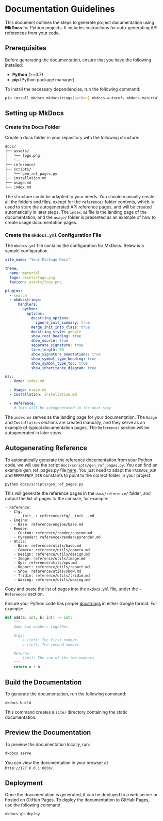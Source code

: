 # Documentation Guidelines

This document outlines the steps to generate project documentation using **MkDocs** for Python projects. It includes instructions for auto-generating API references from your code.

## Prerequisites

Before generating the documentation, ensure that you have the following installed:

- **Python** (>=3.7)
- **pip** (Python package manager)

To install the necessary dependencies, run the following command:

```bash
pip install mkdocs mkdocstrings[python] mkdocs-autorefs mkdocs-material mkdocs-gen-files
```

## Setting up MkDocs

### Create the Docs Folder

Create a docs folder in your repository with the following structure:

```bash
docs/
├── assets/
│   └── logo.png
│   └── ...
├── reference/
├── scripts/
│   └── gen_ref_pages.py
├── installation.md
├── usage.md
├── index.md
```

The structure could be adapted to your needs. You should manually create all the folders and files, except for the `reference/` folder contents, which is used to store the autogenerated API reference pages, and will be created automatically in later steps. The `index.md` file is the landing page of the documentation, and the `usage/` folder is presented as an example of how to create usage documentation pages.

### Create the `mkdocs.yml` Configuration File

The `mkdocs.yml` file contains the configuration for MkDocs. Below is a sample configuration.

```yaml
site_name: "Your Package Docs"

theme:
  name: material
  logo: assets/logo.png
  favicon: assets/logo.png

plugins:
  - search
  - mkdocstrings:
      handlers:
        python:
          options:
            docstring_options:
              ignore_init_summary: true
            merge_init_into_class: true
            docstring_style: google
            show_root_heading: true
            show_source: true
            separate_signature: true
            line_length: 80
            show_signature_annotations: true
            show_symbol_type_heading: true
            show_symbol_type_toc: true
            show_inheritance_diagram: true

nav:
  - Home: index.md

  - Usage: usage.md
  - Installation: installation.md

  - Reference:
    # This will be autogenerated in the next step
```

The `index.md` serves as the landing page for your documentation. The `Usage` and `Installation` sections are created manually, and they serve as an example of typical documentation pages. The `Reference/` section will be autogenerated in later steps.

## Autogenerating Reference

To automatically generate the reference documentation from your Python code, we will use the script `docs/scripts/gen_ref_pages.py`. You can find an example gen_ref_pages.py file [here](./gen_ref_pages.py). You just need to adapt the `PACKAGE_DIR` and `REFERENCE_DIR` constants to point to the correct folder in your project.

```bash
python docs/scripts/gen_ref_pages.py
```

This will generate the reference pages in the `docs/reference/` folder, and output the list of pages to the console, for example:

```
- Reference:
  - Cfg:
    - __init__: reference/cfg/__init__.md
  - Engine:
    - Base: reference/engine/base.md
  - Render:
    - Custom: reference/render/custom.md
    - Pyrender: reference/render/pyrender.md
  - Utils:
    - Base: reference/utils/base.md
    - Camera: reference/utils/camera.md
    - Design: reference/utils/design.md
    - Image: reference/utils/image.md
    - Ops: reference/utils/ops.md
    - Report: reference/utils/report.md
    - Show: reference/utils/show.md
    - Tridim: reference/utils/tridim.md
    - Waxing: reference/utils/waxing.md
```

Copy and paste the list of pages into the `mkdocs.yml` file, under the `- Reference/` section.

Ensure your Python code has proper [docstrings](./docstrings.md) in either Google format. For example:

```python
def add(a: int, b: int) -> int:
    """
    Adds two numbers together.

    Args:
        a (int): The first number.
        b (int): The second number.

    Returns:
        (int): The sum of the two numbers.
    """
    return a + b
```

## Build the Documentation

To generate the documentation, run the following command:

```bash
mkdocs build
```

This command creates a `site/` directory containing the static documentation.

## Preview the Documentation

To preview the documentation locally, run:

```bash
mkdocs serve
```

You can view the documentation in your browser at `http://127.0.0.1:8000/`.

## Deployment

Once the documentation is generated, it can be deployed to a web server or hosted on GitHub Pages. To deploy the documentation to GitHub Pages, use the following command:

```bash
mkdocs gh-deploy
```
